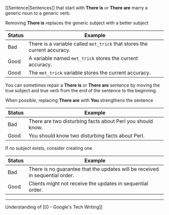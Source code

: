 [[Sentence|Sentences]] that start with **There is** or **There are** marry a generic noun to a generic verb.

Removing **There is** replaces the generic subject with a better subject

| Status | Example                                                                  |
| ------ | ------------------------------------------------------------------------ |
| Bad    | There is a variable called `met_trick` that stores the current accuracy. |
| Good   | A variable named `met_trick` stores the current accuracy.                |
| Good   | The `met_trick` variable stores the current accuracy.                    |

You can sometimes repair a **There is** or **There are** sentence by moving the true subject and true verb from the end of the sentence to the beginning.

When possible, replacing **There are** with **You** strengthens the sentence

| Status | Example                                                    |
| ------ | ---------------------------------------------------------- |
| Bad    | There are two disturbing facts about Perl you should know. |
| Good   | You should know two disturbing facts about Perl.           |

If no subject exists, consider creating one

| Status | Example                                                                      |
| ------ | ---------------------------------------------------------------------------- |
| Bad    | There is no guarantee that the updates will be received in sequential order. |
| Good   | Clients might not receive the updates in sequential order.                   |

---

Understanding of [[0 - Google's Tech Writing]]
